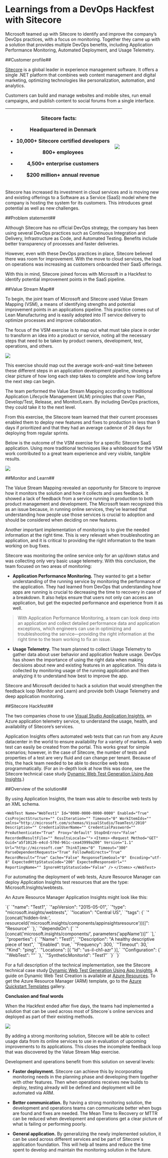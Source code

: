# Learnings from a DevOps Hackfest with Sitecore #
<p>Microsoft teamed up with Sitecore to identify and improve the company’s DevOps practices, with a focus on monitoring. Together they came up with a solution that provides multiple DevOps benefits, including Application Performance Monitoring, Automated Deployment, and Usage Telemetry.</p>
##Customer profile##
<p><a href="http://www.sitecore.net">Sitecore</a> is a global leader in experience management software. It offers a single .NET platform that combines web content management and digital marketing, optimizing technologies like personalization, automation, and analytics.</p>
<p>Customers can build and manage websites and mobile sites, run email campaigns, and publish content to social forums from a single interface.</p>
<table>
<thead>
<tr>
<th><p>Sitecore facts:</p>
<ul>
<li><p>Headquartered in Denmark</p></li>
<li><p>10,000+ Sitecore certified developers</p></li>
<li><p>800+ employees</p></li>
<li><p>4,500+ enterprise customers</p></li>
<li><p>$200 million+ annual revenue</p></li>
</ul></th>
<th><img src="../../../../images/sitecore.gif" align=center/></th>
</tr>
</thead>
<tbody>
</tbody>
</table>
<p>Sitecore has increased its investment in cloud services and is moving new and existing offerings to a Software as a Service (SaaS) model where the company is hosting the system for its customers. This introduces great potential as well as new challenges.</p>
##Problem statement##
<p>Although Sitecore has no official DevOps strategy, the company has been using several DevOps practices such as Continuous Integration and Delivery, Infrastructure as Code, and Automated Testing. Benefits include better transparency of processes and faster deliveries.</p>
<p>However, even with these DevOps practices in place, Sitecore believed there was room for improvement. With the move to cloud services, the load on operations was increasing as customers onboarded their SaaS offerings.</p>
<p>With this in mind, Sitecore joined forces with Microsoft in a Hackfest to identify potential improvement points in the SaaS pipeline.</p>
##Value Stream Map##
<p>To begin, the joint team of Microsoft and Sitecore used Value Stream Mapping (VSM), a means of identifying strengths and potential improvement points in an applications pipeline. This practice comes out of Lean Manufacturing and is easily adopted into IT service delivery to optimize processes and improve collaboration.</p>
<p>The focus of the VSM exercise is to map out what must take place in order to transform an idea into a product or service, noting all the necessary steps that need to be taken by product owners, development, test, operations, and others.</p>
<p><img src="../../../../images/sitecore-alm.png"/></p>This exercise should map out the average work-and-wait time between these different steps in an application development pipeline, showing a clear picture of how long each step takes to complete and how long before the next step can begin.</p>
<p>The team performed the Value Stream Mapping according to traditional Application Lifecycle Management (ALM) principles that cover Plan, Develop/Test, Release, and Monitor/Learn. By including DevOps practices, they could take it to the next level.</p>
<p>From this exercise, the Sitecore team learned that their current processes enabled them to deploy new features and fixes to production in less than 9 days if prioritized and that they had an average cadence of 26 days for deploying from regular sprints.</p>
<p>Below is the outcome of the VSM exercise for a specific Sitecore SaaS application. Using more traditional techniques like a whiteboard for the VSM work contributed to a great team experience and very visible, tangible results.</p>
<p><img src="../../../../images/sitecore-wb.png" align="center"/></p>
##Monitor and Learn##
<p>The Value Stream Mapping revealed an opportunity for Sitecore to improve how it monitors the solution and how it collects and uses feedback. It showed a lack of feedback from a service running in production to both product management and development. The Microsoft team recognized this as an issue because, in running online services, they’ve learned that understanding how people use those services is crucial to adoption and should be considered when deciding on new features.</p>
<p>Another important implementation of monitoring is to give the needed information at the right time. This is very relevant when troubleshooting an application, and it is critical to providing the right information to the team working on bug fixes.</p>
<p>Sitecore was monitoring the online service only for an up/down status and was collecting only very basic usage telemetry. With this conclusion, the team focused on two areas of monitoring:</p>
<ul>
<li><p><strong>Application Performance Monitoring.</strong> They wanted to get a better understanding of the running service by monitoring the performance of the application. They had learned from DevOps that understanding how apps are running is crucial to decreasing the time to recovery in case of a breakdown. It also helps ensure that users not only can access an application, but get the expected performance and experience from it as well.</p></li>
</ul>
<blockquote>
<p>With Application Performance Monitoring, a team can look deep into an application and collect detailed performance data and application exceptions, which engineers can use in optimizing and troubleshooting the service—providing the right information at the right time to the team working to fix an issue.</p>
</blockquote>
<ul>
<li><p><strong>Usage Telemetry.</strong> The team planned to collect Usage Telemetry to gather data about user behavior and application feature usage. DevOps has shown the importance of using the right data when making decisions about new and existing features in an application. This data is collected by monitoring usage of the running application and then analyzing it to understand how best to improve the app.</p></li>
</ul>
<p>Sitecore and Microsoft decided to hack a solution that would strengthen the feedback loop (Monitor and Learn) and provide both Usage Telemetry and deep application monitoring.</p>
##Sitecore Hackfest##
<p>The two companies chose to use <a href="https://azure.microsoft.com/en-us/services/application-insights/">Visual Studio Application Insights</a>, an Azure application telemetry service, to understand the usage, health, and availability of Sitecore’s services.</p>
<p>Application Insights offers automated web tests that can run from any Azure datacenter in the world to ensure availability for a variety of markets. A web test can easily be created from the portal. This works great for simple scenarios; however, in the case of Sitecore, the number of tests and properties of a test are very fluid and can change per tenant. Because of this, the hack team needed to be able to describe web tests programmatically. (For an in-depth look at how this was done, see the Sitecore technical case study <a href="http://dxdevblog.azurewebsites.net/developerblog/real-life-code/2015/12/04/Dynamic-Web-Test-Generation-Using-App-Insights.html">Dynamic Web Test Generation Using App Insights</a>.)</p>
##Overview of the solution##
<p>By using Application Insights, the team was able to describe web tests by an XML schema.</p>

`<WebTest Name="WebTest1" Id="0000-0000-0000-0000" Enabled="True" CssProjectStructure="" CssIteration="" Timeout="0" WorkItemIds=""`
` xmlns="http://microsoft.com/schemas/VisualStudio/TeamTest/2010" Description="" CredentialUserName="" CredentialPassword="" PreAuthenticate="True"`
` Proxy="default" StopOnError="False" RecordedResultFile="" ResultsLocale="">`
`<Items>`
`<Request Method="GET" Guid="a5f10126-e4cd-570d-961c-cea43999a200" Version="1.1" Url="http://microsoft.com" ThinkTime="0"`
` Timeout="300" ParseDependentRequests="True" FollowRedirects="True" RecordResult="True" Cache="False" ResponseTimeGoal="0"`
` Encoding="utf-8" ExpectedHttpStatusCode="200" ExpectedResponseUrl="" ReportingName="" IgnoreHttpStatusCode="False" />`
`</Items>`
`</WebTest>`
<p>For automating the deployment of web tests, Azure Resource Manager can deploy Application Insights test resources that are the type: Microsoft.Insights/webtests.</p>
<p>An Azure Resource Manager Application Insights might look like this:</p>
`{`
`"name": "Test1",`
`"apiVersion": "2015-05-01",`
`"type": "microsoft.insights/webtests",`
`"location": "Central US",`
`"tags": {`
`"[concat('hidden-link:', resourceId('microsoft.insights/components/appinsightsresource')))]": "Resource"`
`},`
`"dependsOn": [`
`"[concat('microsoft.insights/components/', parameters('appName'))]"`
`],`
`"properties": {`
`"Name": "Test1",`
`"Description": "A healthy descriptive piece of text",`
`"Enabled": true,`
`"Frequency": 300,`
`"Timeout": 30,`
`"Kind": "ping",`
`"Locations": [{ "Id": "us-il-ch1-azr" }],`
`"Configuration": {`
`"WebTest": "<WebTest Name="WebTest1" Id="0000-0000-0000-0000" Enabled="True" CssProjectStructure="" CssIteration="" Timeout="0" WorkItemIds=""`
` xmlns="http://microsoft.com/schemas/VisualStudio/TeamTest/2010" Description="" CredentialUserName="" CredentialPassword=""`
` PreAuthenticate="True" Proxy="default" StopOnError="False" RecordedResultFile="" ResultsLocale=""><Items><Request Method="GET"`
` Guid="a5f10126-e4cd-570d-961c-cea43999a200" Version="1.1" Url="http://microsoft.com" ThinkTime="0" Timeout="300" ParseDependentRequests="True"`
` FollowRedirects="True" RecordResult="True" Cache="False" ResponseTimeGoal="0" Encoding="utf-8" ExpectedHttpStatusCode="200"`
` ExpectedResponseUrl="" ReportingName="" IgnoreHttpStatusCode="False" /></Items></WebTest>"`
`},`
`"SyntheticMonitorId": "Test1"`
`}`
`}`
<p>For a full description of the technical implementation, see the Sitecore technical case study <a href="http://dxdevblog.azurewebsites.net/developerblog/real-life-code/2015/12/04/Dynamic-Web-Test-Generation-Using-App-Insights.html">Dynamic Web Test Generation Using App Insights</a>. A guide on Dynamic Web Test Creation is available at <a href="https://azure.microsoft.com/en-us/documentation/templates/201-dynamic-web-tests/">Azure Resources</a>. To get the Azure Resource Manager (ARM) template, go to the <a href="https://azure.microsoft.com/en-us/documentation/templates/">Azure Quickstart Templates</a> gallery.</p>
<p><strong>Conclusion and final words </strong></p>
<p>When the Hackfest ended after five days, the teams had implemented a solution that can be used across most of Sitecore´s online services and deployed as part of their existing methods.</p>
<p><img src="../../../../images/sitecore-appin.png" /></p>By adding a strong monitoring solution, Sitecore will be able to collect usage data from its online services to use in evaluation of upcoming improvements to its applications. This closes the incomplete feedback loop that was discovered by the Value Stream Map exercise.</p>
<p>Development and operations benefit from this solution on several levels:</p>
<ul>
<li><p><strong>Faster deployment.</strong> Sitecore can achieve this by incorporating monitoring needs in the planning phase and developing them together with other features. Then when operations receives new builds to deploy, testing already will be defined and deployment will be automated via ARM.</p></li>
<li><p><strong>Better communication.</strong> By having a strong monitoring solution, the development and operations teams can communicate better when bugs are found and fixes are needed. The Mean Time to Recovery or MTTR can be reduced when development and operations get a clear picture of what is failing or performing poorly.</p></li>
<li><p><strong>General application.</strong> By generalizing the newly implemented solution, it can be used across different services and be part of Sitecore´s application foundation. This will help all teams and reduce the time spent to develop and maintain the monitoring solution in the future.</p></li>
</ul>
